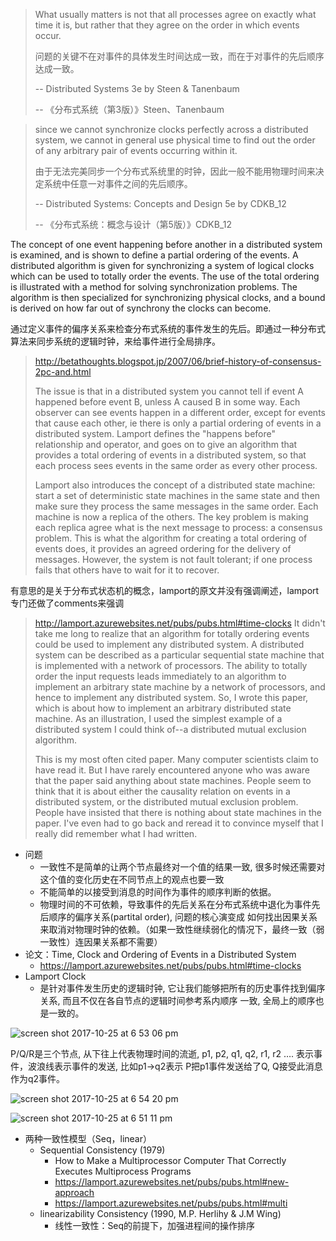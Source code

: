 > What usually matters is not that all processes agree on exactly what time it is, but rather that they agree
> on the order in which events occur.
>
> 问题的关键不在对事件的具体发生时间达成一致，而在于对事件的先后顺序达成一致。
>
> -- Distributed Systems 3e by Steen & Tanenbaum
>
> -- 《分布式系统（第3版）》Steen、Tanenbaum

> since we cannot synchronize clocks perfectly across a distributed system, we cannot in general use physical
> time to find out the order of any arbitrary pair of events occurring within it.
>
> 由于无法完美同步一个分布式系统里的时钟，因此一般不能用物理时间来决定系统中任意一对事件之间的先后顺序。
>
> -- Distributed Systems: Concepts and Design 5e by CDKB_12
>
> -- 《分布式系统：概念与设计（第5版）》CDKB_12

The concept of one event happening before another in a distributed system is examined, and is shown to define
a partial ordering of the events. A distributed algorithm is given for synchronizing a system of logical clocks
which can be used to totally order the events. The use of the total ordering is illustrated with a method for
solving synchronization problems. The algorithm is then specialized for synchronizing physical clocks, and a
bound is derived on how far out of synchrony the clocks can become.

通过定义事件的偏序关系来检查分布式系统的事件发生的先后。即通过一种分布式算法来同步系统的逻辑时钟，来给事件进行全局排序。

> http://betathoughts.blogspot.jp/2007/06/brief-history-of-consensus-2pc-and.html
>
> The issue is that in a distributed system you cannot tell if event A happened before event B, unless A caused B
> in some way. Each observer can see events happen in a different order, except for events that cause each other,
> ie there is only a partial ordering of events in a distributed system. Lamport defines the "happens before"
> relationship and operator, and goes on to give an algorithm that provides a total ordering of events in a
> distributed system, so that each process sees events in the same order as every other process.
>
> Lamport also introduces the concept of a distributed state machine: start a set of deterministic state machines
> in the same state and then make sure they process the same messages in the same order. Each machine is now a
> replica of the others. The key problem is making each replica agree what is the next message to process: a
> consensus problem. This is what the algorithm for creating a total ordering of events does, it provides an agreed
> ordering for the delivery of messages. However, the system is not fault tolerant; if one process fails that others
> have to wait for it to recover.

有意思的是关于分布式状态机的概念，lamport的原文并没有强调阐述，lamport专门还做了comments来强调

> http://lamport.azurewebsites.net/pubs/pubs.html#time-clocks
> It didn't take me long to realize that an algorithm for totally ordering events could be used to implement any
> distributed system.  A distributed system can be described as a particular sequential state machine that is
> implemented with a network of processors.  The ability to totally order the input requests leads immediately
> to an algorithm to implement an arbitrary state machine by a network of processors, and hence to implement any
> distributed system.  So, I wrote this paper, which is about how to implement an arbitrary distributed state machine.
> As an illustration, I used the simplest example of a distributed system I could think of--a distributed mutual
> exclusion algorithm.
>
> This is my most often cited paper.  Many computer scientists claim to have read it.  But I have rarely encountered
> anyone who was aware that the paper said anything about state machines.  People seem to think that it is about
> either the causality relation on events in a distributed system, or the distributed mutual exclusion problem.
> People have insisted that there is nothing about state machines in the paper.  I've even had to go back and reread
> it to convince myself that I really did remember what I had written.


* 问题
  - 一致性不是简单的让两个节点最终对一个值的结果一致, 很多时候还需要对这个值的变化历史在不同节点上的观点也要一致
  - 不能简单的以接受到消息的时间作为事件的顺序判断的依据。
  - 物理时间的不可依赖，导致事件的先后关系在分布式系统中退化为事件先后顺序的偏序关系(partital order), 问题的核心演变成
    如何找出因果关系来取消对物理时钟的依赖。（如果一致性继续弱化的情况下，最终一致（弱一致性）连因果关系都不需要）
* 论文：Time, Clock and Ordering of Events in a Distributed System
   * https://lamport.azurewebsites.net/pubs/pubs.html#time-clocks
* Lamport Clock
  - 是针对事件发生历史的逻辑时钟, 它让我们能够把所有的历史事件找到偏序关系, 而且不仅在各自节点的逻辑时间参考系内顺序
    一致, 全局上的顺序也是一致的。

![screen shot 2017-10-25 at 6 53 06 pm](https://user-images.githubusercontent.com/1134993/31995139-d625ea56-b948-11e7-9b81-468651250f7f.png)

P/Q/R是三个节点, 从下往上代表物理时间的流逝, p1, p2, q1, q2, r1, r2 …. 表示事件，波浪线表示事件的发送, 比如p1->q2表示
P把p1事件发送给了Q, Q接受此消息作为q2事件。

![screen shot 2017-10-25 at 6 54 20 pm](https://user-images.githubusercontent.com/1134993/31995186-01abe57c-b949-11e7-91c5-f3e3d159e965.png)

![screen shot 2017-10-25 at 6 51 11 pm](https://user-images.githubusercontent.com/1134993/31995072-998fbe28-b948-11e7-8d43-510a3e766b9a.png)

* 两种一致性模型（Seq，linear）
   - Sequential Consistency (1979)
     * How to Make a Multiprocessor Computer That Correctly Executes Multiprocess Programs
     * https://lamport.azurewebsites.net/pubs/pubs.html#new-approach
     * https://lamport.azurewebsites.net/pubs/pubs.html#multi
   - linearizability Consistency (1990, M.P. Herlihy & J.M Wing)
     * 线性一致性：Seq的前提下，加强进程间的操作排序

